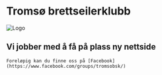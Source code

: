 Tromsø brettseilerklubb
=====
![Logo](https://github.com/jhehenri/test/raw/master/TBSK%20Logo.jpg)

## Vi jobber med å få på plass ny nettside
```
Foreløpig kan du finne oss på [Facebook](https://www.facebook.com/groups/tromsobsk/)
```
